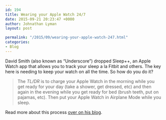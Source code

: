 ```yaml
---
id: 194
title: Wearing your Apple Watch 24/7
date: 2015-09-21 20:23:47 +0000
author: Johnathan Lyman
layout: post

permalink: "/2015/09/wearing-your-apple-watch-247.html"
categories:
- Blog
---
```

David Smith (also known as “Underscore”) dropped Sleep++, an Apple Watch app that allows you to track your sleep a la Fitbit and others. The key here is needing to keep your watch on all the time. So how do you do it?

> The _TL/DR_ is to charge your Apple Watch in the morning while you get ready for your day (take a shower, get dressed, etc) and then again in the evening while you get ready for bed (brush teeth, put on pajamas, etc). Then put your Apple Watch in Airplane Mode while you sleep.

Read more about this process [over on his blog](https://david-smith.org/blog/2015/09/21/how-to-wear-your-apple-watch-24-slash-7/).